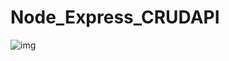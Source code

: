 ﻿# Node_Express_CRUDAPI
![img](https://user-images.githubusercontent.com/77662117/211258566-fa155104-17ee-4d8b-a477-e4e5a27cb8ae.png)
